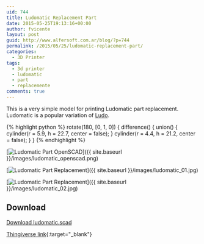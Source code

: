 ```yaml
---
uid: 744
title: Ludomatic Replacement Part
date: 2015-05-25T19:13:16+00:00
author: fvicente
layout: post
guid: http://www.alfersoft.com.ar/blog/?p=744
permalink: /2015/05/25/ludomatic-replacement-part/
categories:
  - 3D Printer
tags:
  - 3d printer
  - ludomatic
  - part
  - replacemente
comments: true
---
```

This is a very simple model for printing Ludomatic part replacement. Ludomatic is a popular variation of [Ludo](http://es.wikipedia.org/wiki/Ludo).

{% highlight python %}
rotate(180, [0, 1, 0]) {
	difference() {
		union() {
			cylinder(r = 5.9, h = 22.7, center = false);
		}
		cylinder(r = 4.4, h = 21.2, center = false);
	}
}
{% endhighlight %}

[<img src="{{ site.baseurl }}/images/ludomatic_openscad.png" alt="Ludomatic Part OpenSCAD"/>]({{ site.baseurl }}/images/ludomatic_openscad.png)

[<img src="{{ site.baseurl }}/images/ludomatic_01.jpg" alt="Ludomatic Part Replacement"/>]({{ site.baseurl }}/images/ludomatic_01.jpg)

[<img src="{{ site.baseurl }}/images/ludomatic_02.jpg" alt="Ludomatic Part Replacement"/>]({{ site.baseurl }}/images/ludomatic_02.jpg)

## Download

<a title="Download ludomatic.scad" markdown="0" href="{{ site.baseurl }}/files/ludomatic.scad" class="btn">Download ludomatic.scad</a>

[Thingiverse link](http://www.thingiverse.com/thing:847407){:target="_blank"}
